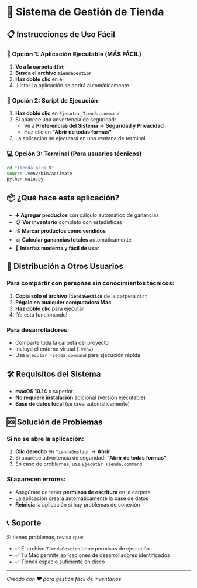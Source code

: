 # 🏪 Sistema de Gestión de Tienda

## 📋 Instrucciones de Uso Fácil

### 🚀 Opción 1: Aplicación Ejecutable (MÁS FÁCIL)

1. **Ve a la carpeta `dist`**
2. **Busca el archivo `TiendaGestion`**
3. **Haz doble clic** en él
4. ¡Listo! La aplicación se abrirá automáticamente

### 🔧 Opción 2: Script de Ejecución

1. **Haz doble clic** en `Ejecutar_Tienda.command`
2. Si aparece una advertencia de seguridad:
   - Ve a **Preferencias del Sistema** → **Seguridad y Privacidad**
   - Haz clic en **"Abrir de todas formas"**
3. La aplicación se ejecutará en una ventana de terminal

### 💻 Opción 3: Terminal (Para usuarios técnicos)

```bash
cd "Tienda para N"
source .venv/bin/activate
python main.py
```

## 📦 ¿Qué hace esta aplicación?

- ➕ **Agregar productos** con cálculo automático de ganancias
- 📋 **Ver inventario** completo con estadísticas
- 💰 **Marcar productos como vendidos**
- 📊 **Calcular ganancias totales** automáticamente
- 🎨 **Interfaz moderna y fácil de usar**

## 🔄 Distribución a Otros Usuarios

### Para compartir con personas sin conocimientos técnicos:

1. **Copia solo el archivo `TiendaGestion`** de la carpeta `dist`
2. **Pégalo en cualquier computadora Mac**
3. **Haz doble clic** para ejecutar
4. ¡Ya está funcionando!

### Para desarrolladores:

- Comparte toda la carpeta del proyecto
- Incluye el entorno virtual (`.venv`)
- Usa `Ejecutar_Tienda.command` para ejecución rápida

## 🛠️ Requisitos del Sistema

- **macOS 10.14** o superior
- **No requiere instalación** adicional (versión ejecutable)
- **Base de datos local** (se crea automáticamente)

## 🆘 Solución de Problemas

### Si no se abre la aplicación:

1. **Clic derecho** en `TiendaGestion` → **Abrir**
2. Si aparece advertencia de seguridad: **"Abrir de todas formas"**
3. En caso de problemas, usa `Ejecutar_Tienda.command`

### Si aparecen errores:

- Asegúrate de tener **permisos de escritura** en la carpeta
- La aplicación creará automáticamente la base de datos
- **Reinicia** la aplicación si hay problemas de conexión

## 📞 Soporte

Si tienes problemas, revisa que:

- ✅ El archivo `TiendaGestion` tiene permisos de ejecución
- ✅ Tu Mac permite aplicaciones de desarrolladores identificados
- ✅ Tienes espacio suficiente en disco

---

_Creado con ❤️ para gestión fácil de inventarios_
